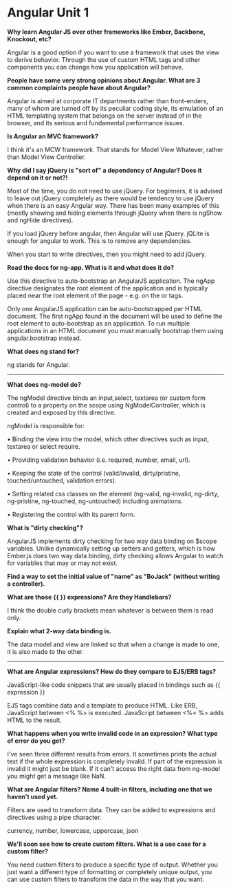 # Angular Unit 1
**Why learn Angular JS over other frameworks like Ember, Backbone, Knockout, etc?**

Angular is a good option if you want to use a framework that uses the view to derive behavior. Through the use of custom HTML tags and other components you can change how you application will behave.

**People have some very strong opinions about Angular. What are 3 common complaints people have about Angular?**

Angular is aimed at corporate IT departments rather than front-enders, many of whom are turned off by its peculiar coding style, its emulation of an HTML templating system that belongs on the server instead of in the browser, and its serious and fundamental performance issues.

**Is Angular an MVC framework?**

I think it's an MCW framework. That stands for Model View Whatever, rather than Model View Controller.

**Why did I say jQuery is "sort of" a dependency of Angular? Does it depend on it or not?!**

Most of the time, you do not need to use jQuery. For beginners, it is advised to leave out jQuery completely as there would be tendency to use jQuery when there is an easy Angular way. There has been many examples of this (mostly showing and hiding elements through jQuery when there is ngShow and ngHide directives).

If you load jQuery before angular, then Angular will use jQuery. jQLite is enough for angular to work. This is to remove any dependencies.

When you start to write directives, then you might need to add jQuery.

**Read the docs for ng-app. What is it and what does it do?**

Use this directive to auto-bootstrap an AngularJS application. The ngApp directive designates the root element of the application and is typically placed near the root element of the page - e.g. on the <body> or <html> tags.

Only one AngularJS application can be auto-bootstrapped per HTML document. The first ngApp found in the document will be used to define the root element to auto-bootstrap as an application. To run multiple applications in an HTML document you must manually bootstrap them using angular.bootstrap instead.

**What does ng stand for?**

ng stands for Angular.

--------------------------------------
**What does ng-model do?**

The ngModel directive binds an input,select, textarea (or custom form control) to a property on the scope using NgModelController, which is created and exposed by this directive.

ngModel is responsible for:

• Binding the view into the model, which other directives such as input, textarea or select require.

• Providing validation behavior (i.e. required, number, email, url).

• Keeping the state of the control (valid/invalid, dirty/pristine, touched/untouched, validation errors).

• Setting related css classes on the element (ng-valid, ng-invalid, ng-dirty, ng-pristine, ng-touched, ng-untouched) including animations.

• Registering the control with its parent form.

**What is "dirty checking"?**

AngularJS implements dirty checking for two way data binding on $scope variables. Unlike dynamically setting up setters and getters, which is how Ember.js does two way data binding, dirty checking allows Angular to watch for variables that may or may not exist.

**Find a way to set the initial value of "name" as "BoJack" (without writing a controller).**

**What are those {{ }} expressions? Are they Handlebars?**

I think the double curly brackets mean whatever is between them is read only.

**Explain what 2-way data binding is.**

The data model and view are linked so that when a change is made to one, it is also made to the other.

-----------------------------
**What are Angular expressions? How do they compare to EJS/ERB tags?**

JavaScript-like code snippets that are usually placed in bindings such as {{ expression }}

EJS tags combine data and a template to produce HTML. Like ERB, JavaScript between <% %> is executed. JavaScript between <%= %> adds HTML to the result.

**What happens when you write invalid code in an expression? What type of error do you get?**

I've seen three different results from errors. It sometimes prints the actual text if the whole expression is completely invalid. If part of the expression is invalid it might just be blank. If it can't access the right data from ng-model you might get a message like NaN.

**What are Angular filters? Name 4 built-in filters, including one that we haven't used yet.**

Filters are used to transform data. They can be added to expressions and directives using a pipe character.

currency, number, lowercase, uppercase, json


**We'll soon see how to create custom filters. What is a use case for a custom filter?**

You need custom filters to produce a specific type of output. Whether you just want a different type of formatting or completely unique output, you can use custom filters to transform the data in the way that you want.
